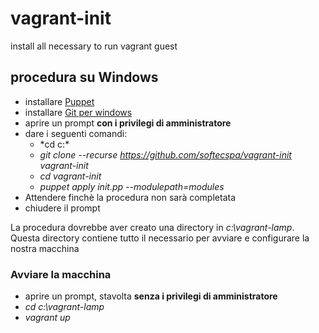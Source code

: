 vagrant-init
============

install all necessary to run vagrant guest

## procedura su Windows

 * installare [Puppet](https://downloads.puppetlabs.com/windows/puppet-3.6.1.msi)
 * installare [Git per windows](https://github.com/msysgit/msysgit/releases/download/Git-1.9.2-preview20140411/Git-1.9.2-preview20140411.exe)
 * aprire un prompt **con i privilegi di amministratore**
 * dare i seguenti comandi:
    * *cd c:\*
    * *git clone --recurse https://github.com/softecspa/vagrant-init vagrant-init*
    * *cd vagrant-init*
    * *puppet apply init.pp --modulepath=modules*
 * Attendere finchè la procedura non sarà completata
 * chiudere il prompt

La procedura dovrebbe aver creato una directory in *c:\vagrant-lamp*. Questa directory contiene tutto il necessario per avviare e configurare la nostra macchina

### Avviare la macchina

 * aprire un prompt, stavolta **senza i privilegi di amministratore**
 * *cd c:\vagrant-lamp*
 * *vagrant up*

